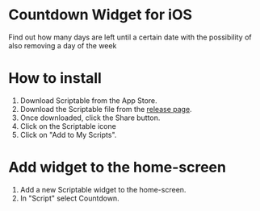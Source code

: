 # Countdown Widget for iOS
Find out how many days are left until a certain date with the possibility of also removing a day of the week

# How to install
1. Download Scriptable from the App Store.
2. Download the Scriptable file from the [release page]([link](https://github.com/ElCoti/Countdown-Widget/blob/main/countdown.js)).
3. Once downloaded, click the Share button.
4. Click on the Scriptable icone
5. Click on "Add to My Scripts".

# Add widget to the home-screen
1. Add a new Scriptable widget to the home-screen.
2. In "Script" select Countdown.
